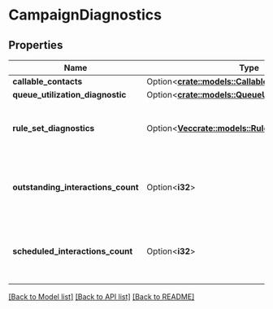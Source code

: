 # CampaignDiagnostics

## Properties

Name | Type | Description | Notes
------------ | ------------- | ------------- | -------------
**callable_contacts** | Option<[**crate::models::CallableContactsDiagnostic**](CallableContactsDiagnostic.md)> |  | [optional]
**queue_utilization_diagnostic** | Option<[**crate::models::QueueUtilizationDiagnostic**](QueueUtilizationDiagnostic.md)> |  | [optional]
**rule_set_diagnostics** | Option<[**Vec<crate::models::RuleSetDiagnostic>**](RuleSetDiagnostic.md)> | Information regarding the campaign's rule sets | [optional][readonly]
**outstanding_interactions_count** | Option<**i32**> | Current number of outstanding interactions on the campaign | [optional][readonly]
**scheduled_interactions_count** | Option<**i32**> | Current number of scheduled interactions on the campaign | [optional][readonly]

[[Back to Model list]](../README.md#documentation-for-models) [[Back to API list]](../README.md#documentation-for-api-endpoints) [[Back to README]](../README.md)


